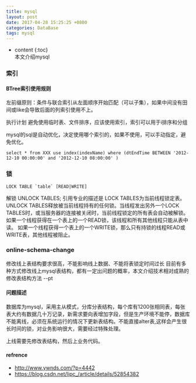 ```yaml
---
title: mysql
layout: post
date: 2017-04-28 15:25:25 +0800
categories: DataBase
tags: mysql
---
```



* content
{:toc}                                                                                                          
本文介绍mysql






### 索引

#### BTree索引使用规则

左前缀原则：条件与联合索引从左面顺序开始匹配（可以子集），如果中间没有田间或like会导致后面的列索引使用不上。

执行计划 避免使用临时表、文件排序，应该使用索引，索引可以用于i排序和分组

mysql的sql是自动优化，决定使用哪个索引的，如果不使用，可以手动指定，避免优化。 

```
select * from XXX use index(indexName) where (dtEndTime BETWEEN '2012-12-10 00:00:00' and '2012-12-10 08:00:00' )
```


### 锁

    LOCK TABLE `table` [READ|WRITE]
解锁
    UNLOCK TABLES;
引用专业的描述是
LOCK TABLES为当前线程锁定表。 UNLOCK TABLES释放被当前线程持有的任何锁。当线程发出另外一个LOCK TABLES时，或当服务器的连接被关闭时，当前线程锁定的所有表会自动被解锁。 
如果一个线程获得在一个表上的一个READ锁，该线程和所有其他线程只能从表中读。 如果一个线程获得一个表上的一个WRITE锁，那么只有持锁的线程READ或WRITE表，其他线程被阻止。

### online-schema-change

修改线上表结构要求很高，不能影响线上数据、不能将表锁定时间过长
目前有多种方式修改线上mysql表结构，都有一定出问题的概率，本文介绍技术相对成熟的修改表结构方法
--pt







#### 问题描述

数据库为mysql，采用主从模式，分库分表结构，每个库有1200张相同表，每张表大约有数据几十万记录，新需求要向表增加字段，但是生产环境不能停，数据库不能离线，必须在系统运行的情况下更新表结构。不能直接alter表,这样会产生很长时间的锁，对业务影响很大，需要经过特殊处理。

上线需要先修改表结构，然后上业务代码。


#### refrence
 
- http://www.ywnds.com/?p=4442
- https://blog.csdn.net/lipc_/article/details/52854382